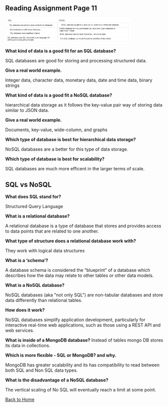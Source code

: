 ## Reading Assignment Page 11



<img src="../img/SQL.png" alt="SQL Chart" width="400"/>

**What kind of data is a good fit for an SQL database?**

SQL databases are good for storing and processing structured data.

**Give a real world example.**

Integer data, character data, monetary data, date and time data, binary strings

**What kind of data is a good fit a NoSQL database?**

hierarchical data storage as it follows the key-value pair way of storing data similar to JSON data.

**Give a real world example.**

Documents, key-value, wide-column, and graphs

**Which type of database is best for hierarchical data storage?**

NoSQL databases are a better for this type of data storage.

**Which type of database is best for scalability?**

SQL databases are much more efficent in the larger terms of scale.

## SQL vs NoSQL

**What does SQL stand for?**

Structured Query Language

**What is a relational database?**

A relational database is a type of database that stores and provides access to data points that are related to one another.


**What type of structure does a relational database work with?**

They work with logical data structures 

**What is a ‘schema’?**

 A database schema is considered the “blueprint” of a database which describes how the data may relate to other tables or other data models.

**What is a NoSQL database?**

NoSQL databases (aka "not only SQL") are non-tabular databases and store data differently than relational tables.


**How does it work?**

NoSQL databases simplify application development, particularly for interactive real-time web applications, such as those using a REST API and web services.

**What is inside of a MongoDB database?**
Instead of tables mongo DB stores its data in collections.

**Which is more flexible - SQL or MongoDB? and why.**

MongoDB has greater scalability and its has compatibility to read between both SQL and Non SQL data types.

**What is the disadvantage of a NoSQL database?**

The vertical scaling of No SQL will eventually reach a limit at some point.

[Back to Home](https://zusolaris.github.io/reading-notes/)


